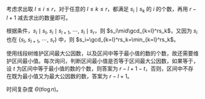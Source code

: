 考虑求出取 $l\leq i\leq r$，对于任意的 $l\leq k\leq r$，都满足 $s_i\mid s_k$ 的 $i$ 的个数，再用 $r-l+1$ 减去求出的数量即可。

根据条件，$s_i\mid s_l,\ s_i\mid s_{l+1},\ \cdots,\ s_i\mid s_r$，则 $s_i\mid\gcd_{k=l}^rs_k$，又因为 $s_i$ 也在 $\{s_l,\ s_{l+1},\ \cdots,\ s_r\}$ 中，则 $s_i=\gcd_{k=l}^rs_k=\min_{k=l}^rs_k$。

使用线段树维护区间最大公因数，以及区间中等于最小值的数的个数，故还需要维护区间最小值。每次询问，判断区间最小值是否等于区间最大公因数，如果等于，设 $t$ 为区间中等于最小值的数的个数，则答案为 $r-l+1-t$，否则，区间中不存在既为最小值又为最大公因数的数，答案为 $r-l+1$。

时间复杂度 $\Theta(t\log n)$。
